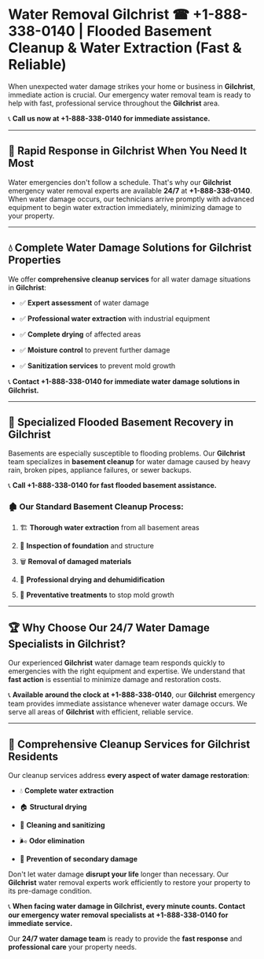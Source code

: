 # Water Removal Gilchrist ☎ +1-888-338-0140 | Flooded Basement Cleanup & Water Extraction (Fast & Reliable)

When unexpected water damage strikes your home or business in **Gilchrist**, immediate action is crucial. Our emergency water removal team is ready to help with fast, professional service throughout the **Gilchrist** area. 

📞 **Call us now at +1-888-338-0140 for immediate assistance.**
---
## 🚀 Rapid Response in Gilchrist When You Need It Most
Water emergencies don't follow a schedule. That's why our **Gilchrist** emergency water removal experts are available **24/7** at **+1-888-338-0140**. When water damage occurs, our technicians arrive promptly with advanced equipment to begin water extraction immediately, minimizing damage to your property.
---
## 💧 Complete Water Damage Solutions for Gilchrist Properties
We offer **comprehensive cleanup services** for all water damage situations in **Gilchrist**:
- ✅ **Expert assessment** of water damage  
- ✅ **Professional water extraction** with industrial equipment  
- ✅ **Complete drying** of affected areas  
- ✅ **Moisture control** to prevent further damage  
- ✅ **Sanitization services** to prevent mold growth  
📞 **Contact +1-888-338-0140 for immediate water damage solutions in Gilchrist.**
---
## 🌊 Specialized Flooded Basement Recovery in Gilchrist
Basements are especially susceptible to flooding problems. Our **Gilchrist** team specializes in **basement cleanup** for water damage caused by heavy rain, broken pipes, appliance failures, or sewer backups. 
📞 **Call +1-888-338-0140 for fast flooded basement assistance.**
### 🏚️ Our Standard Basement Cleanup Process:
1. 🏗️ **Thorough water extraction** from all basement areas  
2. 🔎 **Inspection of foundation** and structure  
3. 🗑️ **Removal of damaged materials**  
4. 💨 **Professional drying and dehumidification**  
5. 🚫 **Preventative treatments** to stop mold growth  
---
## 🏆 Why Choose Our 24/7 Water Damage Specialists in Gilchrist?
Our experienced **Gilchrist** water damage team responds quickly to emergencies with the right equipment and expertise. We understand that **fast action** is essential to minimize damage and restoration costs.
📞 **Available around the clock at +1-888-338-0140**, our **Gilchrist** emergency team provides immediate assistance whenever water damage occurs. We serve all areas of **Gilchrist** with efficient, reliable service.
---
## 🧹 Comprehensive Cleanup Services for Gilchrist Residents
Our cleanup services address **every aspect of water damage restoration**:
- 💧 **Complete water extraction**  
- 🏠 **Structural drying**  
- 🧼 **Cleaning and sanitizing**  
- 🌬️ **Odor elimination**  
- 🚫 **Prevention of secondary damage**  
Don't let water damage **disrupt your life** longer than necessary. Our **Gilchrist** water removal experts work efficiently to restore your property to its pre-damage condition.
📞 **When facing water damage in Gilchrist, every minute counts. Contact our emergency water removal specialists at +1-888-338-0140 for immediate service.**
Our **24/7 water damage team** is ready to provide the **fast response** and **professional care** your property needs.
